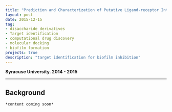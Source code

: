 ```yaml
---
title: "Prediction and Characterization of Putative Ligand-receptor Interactions in Pseudomonas Aeruginosa"
layout: post
date: 2015-12-15
tag:
- disaccharide derivatives
- Target identification
- computational drug discovery
- molecular docking
- biofilm formation
projects: true
description: "target identification for biofilm inhibition"
---
```


**Syracuse University. 2014 - 2015**

---

## Background

`*content coming soon*`


<!--
<img src="{{site.url}}/assets/images/SGLT/vSGLT_structure.jpg" style="border:none" width="638" />
>Fig. 2: Alternating access mechanism of substrate transport. Molecular models of vSGLT in inward (B) and outward (A) facing conformations. Sugar binds from the lumen of the gut/tubule in the outward-facing state, and delivered to the cytoplasm from the inward-facing state [ref. 11].

<!--
## Methods
## Results and Discussion
<!---
<img src="{{site.url}}/assets/images/hdscaplasmacell/gene_rank_plot8.png" style="border:none" width="638" />
--->
